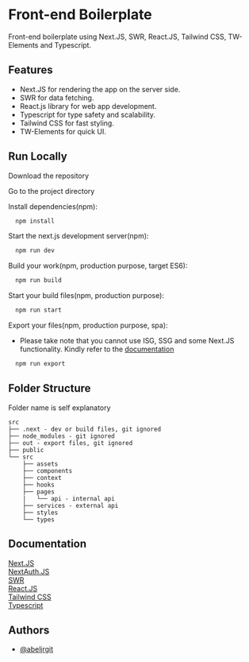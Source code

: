 # Front-end Boilerplate

Front-end boilerplate using Next.JS, SWR, React.JS, Tailwind CSS, TW-Elements and Typescript.

## Features

- Next.JS for rendering the app on the server side.
- SWR for data fetching.
- React.js library for web app development.
- Typescript for type safety and scalability.
- Tailwind CSS for fast styling.
- TW-Elements for quick UI.

## Run Locally

Download the repository

Go to the project directory

Install dependencies(npm):

```bash
  npm install
```

Start the next.js development server(npm):

```bash
  npm run dev
```

Build your work(npm, production purpose, target ES6):

```bash
  npm run build
```

Start your build files(npm, production purpose):

```bash
  npm run start
```

Export your files(npm, production purpose, spa):

- Please take note that you cannot use ISG, SSG and some Next.JS functionality. Kindly refer to the [documentation](https://nextjs.org/docs/advanced-features/static-html-export)

```bash
  npm run export
```

## Folder Structure

Folder name is self explanatory

    src
    ├── .next - dev or build files, git ignored
    ├── node_modules - git ignored
    ├── out - export files, git ignored
    ├── public
    └── src
        ├── assets
        ├── components
        ├── context
        ├── hooks
        ├── pages
        |   └── api - internal api
        ├── services - external api
        ├── styles
        └── types

## Documentation

[Next.JS](https://nextjs.org/docs/getting-started)  
[NextAuth.JS](https://next-auth.js.org/getting-started/introduction)  
[SWR](https://swr.vercel.app/docs/getting-started)  
[React.JS](https://reactjs.org/docs/getting-started.html)  
[Tailwind CSS](https://tailwindcss.com/docs/)  
[Typescript](https://www.typescriptlang.org/docs/)

## Authors

- [@abeljrgit](https://github.com/abeljrgit)
